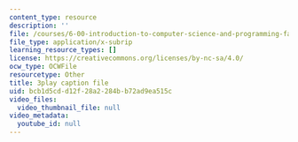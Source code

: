 ```yaml
---
content_type: resource
description: ''
file: /courses/6-00-introduction-to-computer-science-and-programming-fall-2008/bcb1d5cdd12f28a2284bb72ad9ea515c_UNHQ7CRsEtU.srt
file_type: application/x-subrip
learning_resource_types: []
license: https://creativecommons.org/licenses/by-nc-sa/4.0/
ocw_type: OCWFile
resourcetype: Other
title: 3play caption file
uid: bcb1d5cd-d12f-28a2-284b-b72ad9ea515c
video_files:
  video_thumbnail_file: null
video_metadata:
  youtube_id: null
---
```

